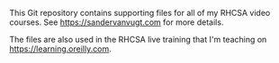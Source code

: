 This Git repository contains supporting files for all of my RHCSA video courses. See https://sandervanvugt.com for more details. 

The files are also used in the RHCSA live training that I'm teaching on https://learning.oreilly.com.
